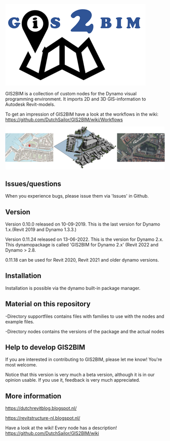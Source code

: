 ![Image](GIS2BIMLOGO.png)

GIS2BIM is a collection of custom nodes for the Dynamo visual programming environment.  It imports 2D and 3D GIS-information to Autodesk Revit-models. 

To get an impression of GIS2BIM have a look at the workflows in the wiki: https://github.com/DutchSailor/GIS2BIM/wiki/Workflows

![Image](GIS2BIMOpeningImage.png)

## Issues/questions
When you experience bugs, please issue them via 'Issues' in Github.

## Version
Version 0.10.0 released on 10-09-2019. This is the last version for Dynamo 1.x.(Revit 2019 and Dynamo 1.3.3.)

Version 0.11.24 released on 13-06-2022. This is the version for Dynamo 2.x. This dynamopackage is called 'GIS2BIM for Dynamo 2.x'
(Revit 2022 and Dynamo > 2.8.

0.11.18 can be used for Revit 2020, Revit 2021 and older dynamo versions.

## Installation
Installation is possible via the dynamo built-in package manager.

## Material on this repository
-Directory supportfiles contains files with families to use with the nodes and example files.

-Directory nodes contains the versions of the package and the actual nodes

## Help to develop GIS2BIM
If you are interested in contributing to GIS2BIM, please let me know! You're most welcome.

Notice that this version is very much a beta version, although it is in our opinion usable. If you use it, feedback is very much appreciated.

## More information
https://dutchrevitblog.blogspot.nl/

https://revitstructure-nl.blogspot.nl/

Have a look at the wiki! Every node has a description! https://github.com/DutchSailor/GIS2BIM/wiki
